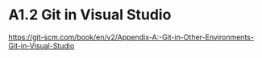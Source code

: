 # A1.2 Git in Visual Studio

<https://git-scm.com/book/en/v2/Appendix-A:-Git-in-Other-Environments-Git-in-Visual-Studio>
